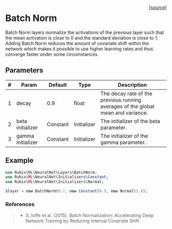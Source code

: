 <span style="float:right;"><a href="https://github.com/RubixML/ML/blob/master/src/NeuralNet/Layers/BatchNorm.php">[source]</a></span>

# Batch Norm
Batch Norm layers normalize the activations of the previous layer such that the mean activation is *close* to 0 and the standard deviation is *close* to 1. Adding Batch Norm reduces the amount of covariate shift within the network which makes it possible to use higher learning rates and thus converge faster under some circumstances.

## Parameters
| # | Param | Default | Type | Description |
|---|---|---|---|---|
| 1 | decay | 0.9 | float | The decay rate of the previous running averages of the global mean and variance. |
| 2 | beta initializer | Constant | Initializer | The initializer of the beta parameter. |
| 3 | gamma initializer | Constant | Initializer | The initializer of the gamma parameter. |

## Example
```php
use Rubix\ML\NeuralNet\Layers\BatchNorm;
use Rubix\ML\NeuralNet\Initializers\Constant;
use Rubix\ML\NeuralNet\Initializers\Normal;

$layer = new BatchNorm(0.7, new Constant(0.), new Normal(1.));
```

### References
>- S. Ioffe et al. (2015). Batch Normalization: Accelerating Deep Network Training by Reducing Internal Covariate Shift.